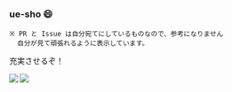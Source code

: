 ### ue-sho 😄 

```
※ PR と Issue は自分宛てにしているものなので、参考になりません
  自分が見て頑張れるように表示しています。
```
充実させるぞ！

<a href="https://github.com/anuraghazra/github-readme-stats">
  <img align="left" src="https://github-readme-stats.vercel.app/api?username=ue-sho&count_private=true&show_icons=true" />
</a>
<a href="https://github.com/anuraghazra/github-readme-stats">
  <img align="left" src="https://github-readme-stats.vercel.app/api/top-langs/?username=ue-sho" />
</a>
